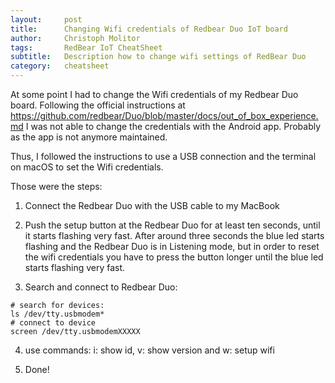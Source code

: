 ```yaml
---
layout:     post
title:      Changing Wifi credentials of Redbear Duo IoT board
author:     Christoph Molitor
tags: 		RedBear IoT CheatSheet
subtitle:  	Description how to change wifi settings of RedBear Duo
category:  	cheatsheet
---
```

<!-- Start Writing Below in Markdown -->

At some point I had to change the Wifi credentials of my Redbear Duo board. Following the official instructions at https://github.com/redbear/Duo/blob/master/docs/out_of_box_experience.md I was not able to change the credentials with the Android app. Probably as the app is not anymore maintained.

Thus, I followed the instructions to use a USB connection and the terminal on macOS to set the Wifi credentials.

Those were the steps:

1) Connect the Redbear Duo with the USB cable to my MacBook

2) Push the setup button at the Redbear Duo for at least ten seconds, until it starts flashing very fast. After around three seconds the blue led starts flashing and the Redbear Duo is in Listening mode, but in order to reset the wifi credentials you have to press the button longer until the blue led starts flashing very fast.

3) Search and connect to Redbear Duo:

```
# search for devices:
ls /dev/tty.usbmodem*
# connect to device
screen /dev/tty.usbmodemXXXXX
```

4) use commands: i: show id, v: show version and w: setup wifi

5) Done!
